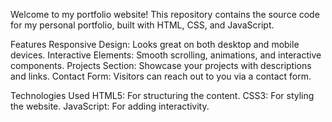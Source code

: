 Welcome to my portfolio website! This repository contains the source code for my personal portfolio, built with HTML, CSS, and JavaScript.

Features
Responsive Design: Looks great on both desktop and mobile devices.
Interactive Elements: Smooth scrolling, animations, and interactive components.
Projects Section: Showcase your projects with descriptions and links.
Contact Form: Visitors can reach out to you via a contact form.

Technologies Used
HTML5: For structuring the content.
CSS3: For styling the website.
JavaScript: For adding interactivity.

